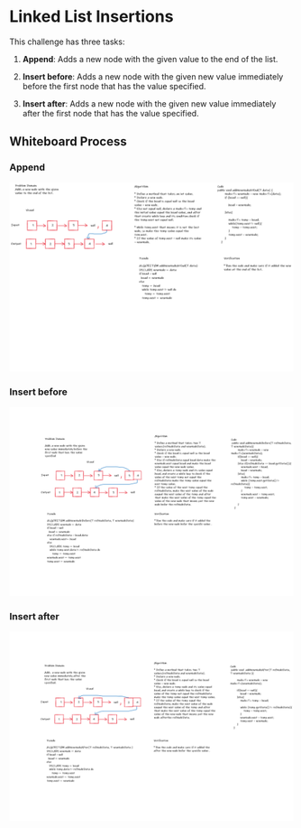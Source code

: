 # Linked List Insertions

This challenge has three tasks:

1. **Append**: Adds a new node with the given value to the end of the list.

2. **Insert before**: Adds a new node with the given new value immediately before the first node that has the value specified.

3. **Insert after**: Adds a new node with the given new value immediately after the first node that has the value specified.

## Whiteboard Process

### Append 

![Append](/challenges/linked-list/lib/src/main/java/linkedList/code-06-addNodeAtTheEnd.png)

### Insert before

![Insert before](/challenges/linked-list/lib/src/main/java/linkedList/code-06-addNodeBefore.png)

### Insert after

![Insert after](/challenges/linked-list/lib/src/main/java/linkedList/code-06-addNodeAfter.png)